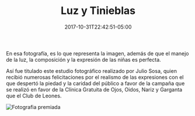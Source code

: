 ﻿---
title: "Luz y Tinieblas"
description: "Campaña para la Clínica Gratuita del Club de Leones"
slug: "z6"
image: pic18.jpg
keywords: ""
categories: 
    - ""
    - ""
date: 2017-10-31T22:42:51-05:00
draft: false
---
En esa fotografía, es lo que representa la imagen, además de que el manejo de la luz, la composición y la expresión de las niñas es perfecta.

Así fue titulado este estudio fotográfico realizado por Julio Sosa, quien recibió numerosas felicitaciones por el realismo de las expresiones con el que despertó la piedad y la caridad del público a favor de la campaña que se realizó en favor de la Clínica Gratuita de Ojos, Oidos, Nariz y Garganta que el Club de Leones. 

![Fotografia premiada](https://claudiaguerreros.github.io/juliososa/img/pic18.jpg)

